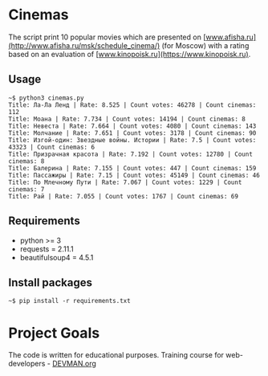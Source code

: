 # Cinemas

The script print 10 popular movies which are presented on [www.afisha.ru](http://www.afisha.ru/msk/schedule_cinema/) (for Moscow) with a rating based on an evaluation of [www.kinopoisk.ru](https://www.kinopoisk.ru).

Usage
-----

```
~$ python3 cinemas.py
Title: Ла-Ла Ленд | Rate: 8.525 | Count votes: 46278 | Count cinemas: 112
Title: Моана | Rate: 7.734 | Count votes: 14194 | Count cinemas: 8
Title: Невеста | Rate: 7.664 | Count votes: 4080 | Count cinemas: 143
Title: Молчание | Rate: 7.651 | Count votes: 3178 | Count cinemas: 90
Title: Изгой-один: Звездные войны. Истории | Rate: 7.5 | Count votes: 43323 | Count cinemas: 6
Title: Призрачная красота | Rate: 7.192 | Count votes: 12780 | Count cinemas: 8
Title: Балерина | Rate: 7.155 | Count votes: 447 | Count cinemas: 159
Title: Пассажиры | Rate: 7.15 | Count votes: 45149 | Count cinemas: 46
Title: По Млечному Пути | Rate: 7.067 | Count votes: 1229 | Count cinemas: 7
Title: Рай | Rate: 7.055 | Count votes: 1767 | Count cinemas: 69
```

Requirements
------------

- python >= 3
- requests = 2.11.1
- beautifulsoup4 = 4.5.1

Install packages
----------------

```
~$ pip install -r requirements.txt
```

# Project Goals

The code is written for educational purposes. Training course for web-developers - [DEVMAN.org](https://devman.org)
